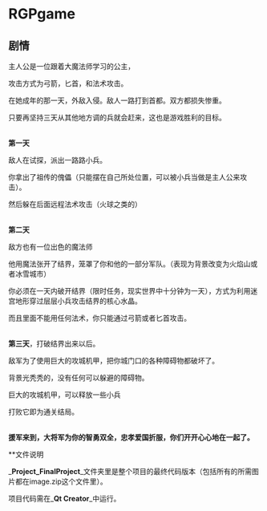 # RGPgame

## 剧情

主人公是一位跟着大魔法师学习的公主，

攻击方式为弓箭，匕首，和法术攻击。

在她成年的那一天，外敌入侵。敌人一路打到首都。双方都损失惨重。

只要再坚持三天从其他地方调的兵就会赶来，这也是游戏胜利的目标。<br />
<br />

**第一天**

敌人在试探，派出一路路小兵。

你拿出了祖传的傀儡（只能摆在自己所处位置，可以被小兵当做是主人公来攻击）。

然后躲在后面远程法术攻击（火球之类的）<br />
<br />

**第二天**

敌方也有一位出色的魔法师

他用魔法张开了结界，笼罩了你和他的一部分军队。（表现为背景改变为火焰山或者冰雪城市）

你必须在一天内破开结界（限时任务，现实世界中十分钟为一天），方式为利用迷宫地形穿过层层小兵攻击结界的核心水晶。

而且里面不能用任何法术，你只能通过弓箭或者匕首攻击。<br />
<br />

**第三天**，打破结界出来以后。

敌军为了使用巨大的攻城机甲，把你城门口的各种障碍物都破坏了。

背景光秃秃的，没有任何可以躲避的障碍物。

巨大的攻城机甲，可以释放一些小兵

打败它即为通关结局。<br />
<br />

**援军来到，大将军为你的智勇双全，忠孝爱国折服，你们开开心心地在一起了。**

**文件说明

_**Project_FinalProject**_文件夹里是整个项目的最终代码版本（包括所有的所需图片都在image.zip这个文件里）。

项目代码需在_**Qt Creator**_中运行。
